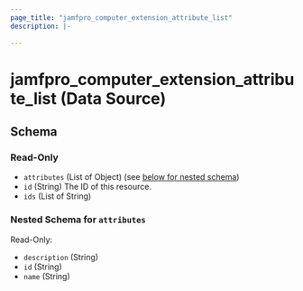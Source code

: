 ```yaml
---
page_title: "jamfpro_computer_extension_attribute_list"
description: |-
  
---
```


# jamfpro_computer_extension_attribute_list (Data Source)


<!-- schema generated by tfplugindocs -->
## Schema

### Read-Only

- `attributes` (List of Object) (see [below for nested schema](#nestedatt--attributes))
- `id` (String) The ID of this resource.
- `ids` (List of String)

<a id="nestedatt--attributes"></a>
### Nested Schema for `attributes`

Read-Only:

- `description` (String)
- `id` (String)
- `name` (String)